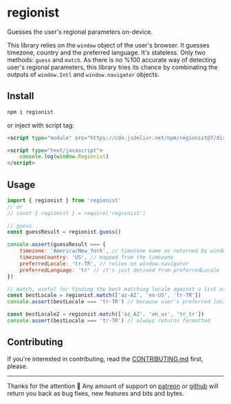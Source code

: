 # regionist
Guesses the user's regional parameters on-device.

This library relies on the `window` object of the user's browser. It guesses timezone, country and the preferred language. It's stateless. Only two methods: `guess` and `match`. As there is no %100 accurate way of detecting user's regional parameters, this library tries its chance by combinating the outputs of `window.Intl` and `window.navigator` objects.

## Install
```sh
npm i regionist
```
or inject with script tag:
```html
<script type="module" src="https://cdn.jsdelivr.net/npm/regionist@7/dist/regionist.iife.js"></script>

<script type="text/javascript">
    console.log(window.Regionist)
</script>
```

## Usage
```js
import { regionist } from 'regionist'
// or
// const { regionist } = require('regionist')

// guess
const guessResult = regionist.guess()

console.assert(guessResult === {
    timezone: 'America/New_York', // timezone name as returned by window.Intl object
    timezoneCountry: 'US', // mapped from the timezone
    preferredLocale: 'tr-TR', // relies on window.navigator
    preferredLanguage: 'tr' // it's just derived from preferredLocale
})

// match, useful for finding the best matching locale against a list of supported locales
const bestLocale = regionist.match(['az-AZ', 'en-US', 'tr-TR'])
console.assert(bestLocale === 'tr-TR') // because user's preferred locale is tr-TR

const bestLocale2 = regionist.match(['az_AZ', 'en_us', 'tr_tr'])
console.assert(bestLocale === 'tr-TR') // always returns formatted
```

## Contributing
If you're interested in contributing, read the [CONTRIBUTING.md](https://github.com/muratgozel/muratgozel/blob/main/CONTRIBUTING.md) first, please.

---

Thanks for the attention 💙 Any amount of support on [patreon](https://patreon.com/muratgozel?utm_medium=organic&utm_source=github_repo&utm_campaign=github&utm_content=join_link) or [github](https://github.com/sponsors/muratgozel) will return you back as bug fixes, new features and bits and bytes.
